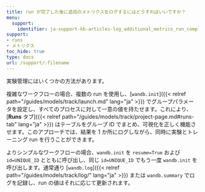 ```yaml
---
title: run が完了した後に追加のメトリクスをログするにはどうすればいいですか？
menu:
  support:
    identifier: ja-support-kb-articles-log_additional_metrics_run_completes
support:
- runs
- メトリクス
toc_hide: true
type: docs
url: /support/:filename
---
```


実験管理にはいくつかの方法があります。

複雑なワークフローの場合、複数の run を使用し、[`wandb.init`]({{< relref path="/guides/models/track/launch.md" lang="ja" >}}) でグループパラメータを設定し、すべてのプロセスに対して一意の値を持たせます。これにより、[**Runs** タブ]({{< relref path="/guides/models/track/project-page.md#runs-tab" lang="ja" >}}) はテーブルをグループ ID でまとめ、可視化を正しく機能させます。このアプローチでは、結果を 1 か所にログしながら、同時に実験とトレーニング run を行うことができます。

よりシンプルなワークフローの場合、`wandb.init` を `resume=True` および `id=UNIQUE_ID` とともに呼び出し、同じ `id=UNIQUE_ID` でもう一度 `wandb.init` を呼び出します。通常通り [`wandb.log`]({{< relref path="/guides/models/track/log/" lang="ja" >}}) または `wandb.summary` でログを記録し、run の値はそれに応じて更新されます。